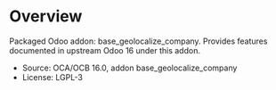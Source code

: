 # Overview

Packaged Odoo addon: base_geolocalize_company. Provides features documented in upstream Odoo 16 under this addon.

- Source: OCA/OCB 16.0, addon base_geolocalize_company
- License: LGPL-3
